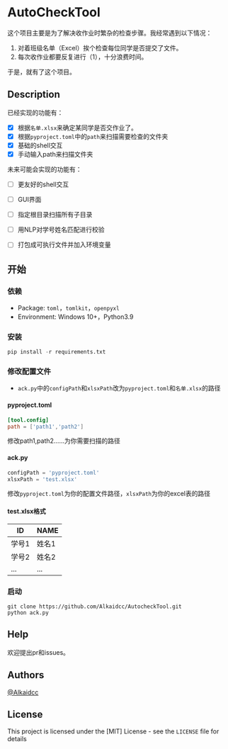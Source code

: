 # AutoCheckTool

这个项目主要是为了解决收作业时繁杂的检查步骤。我经常遇到以下情况：

1. 对着班级名单（Excel）挨个检查每位同学是否提交了文件。
2. 每次收作业都要反复进行（1），十分浪费时间。

于是，就有了这个项目。

## Description

已经实现的功能有：

- [x] 根据`名单.xlsx`来确定某同学是否交作业了。
- [x] 根据`pyproject.toml`中的`path`来扫描需要检查的文件夹
- [x] 基础的shell交互
- [x] 手动输入path来扫描文件夹

未来可能会实现的功能有：

- [ ] 更友好的shell交互
- [ ] GUI界面
- [ ] 指定根目录扫描所有子目录
- [ ] 用NLP对学号姓名匹配进行校验
- [ ] 打包成可执行文件并加入环境变量



## 开始

### 依赖

* Package: `toml`，`tomlkit`，`openpyxl`
* Environment: Windows 10+，Python3.9

### 安装

```python
pip install -r requirements.txt
```

### 修改配置文件

- `ack.py`中的`configPath`和`xlsxPath`改为`pyproject.toml`和`名单.xlsx`的路径

#### pyproject.toml

```toml
[tool.config]
path = ['path1','path2']
```

修改path1,path2……为你需要扫描的路径

#### ack.py

```python
configPath = 'pyproject.toml'
xlsxPath = 'test.xlsx'
```

修改`pyproject.toml`为你的配置文件路径，`xlsxPath`为你的excel表的路径

#### test.xlsx格式

| ID    | NAME  |
| ----- | ----- |
| 学号1 | 姓名1 |
| 学号2 | 姓名2 |
| ...   | ...   |

### 启动

```shell
git clone https://github.com/Alkaidcc/AutocheckTool.git
python ack.py
```

## Help

欢迎提出pr和issues。

## Authors

[@Alkaidcc](https://github.com/Alkaidcc)

## License

This project is licensed under the [MIT] License - see the `LICENSE` file for details
